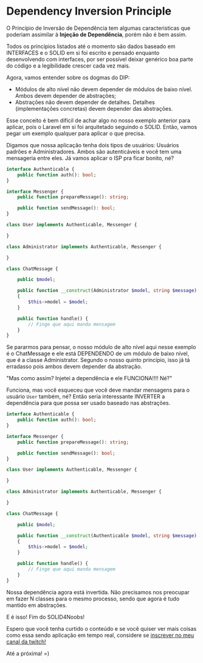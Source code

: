 # Dependency Inversion Principle

O Princípio de Inversão de Dependência tem algumas caracteristicas que poderiam assimilar à **Injeção de Dependência**, porém não é bem assim.

Todos os princípios listados até o momento são dados baseado em INTERFACES e o SOLID em si foi escrito e pensado enquanto desenvolvendo com interfaces, por ser possível deixar genérico boa parte do código e a legibilidade crescer cada vez mais.

Agora, vamos entender sobre os dogmas do DIP:

- Módulos de alto nível não devem depender de módulos de baixo nível. Ambos devem depender de abstrações;
- Abstrações não devem depender de detalhes. Detalhes (implementações concretas) devem depender das abstrações.

Esse conceito é bem difícil de achar algo no nosso exemplo anterior para aplicar, pois o Laravel em si foi arquitetado seguindo o SOLID. Então, vamos pegar um exemplo qualquer para aplicar o que precisa.

Digamos que nossa aplicação tenha dois tipos de usuários: Usuários padrões e Administradores. Ambos são autenticáveis e você tem uma mensageria entre eles. Já vamos aplicar o ISP pra ficar bonito, né?

```php
interface Authenticable {
    public function auth(): bool;
}

interface Messenger {
    public function prepareMessage(): string;

    public function sendMessage(): bool;
}

class User implements Authenticable, Messenger {

}

class Administrator implements Authenticable, Messenger {

}

class ChatMessage {

    public $model;

    public function __construct(Administrator $model, string $message)
    {
        $this->model = $model;
    }

    public function handle() {
        // Finge que aqui manda mensagem
    }
}
```

Se pararmos para pensar, o nosso módulo de alto nível aqui nesse exemplo é o ChatMessage e ele está DEPENDENDO de um módulo de baixo nível, que é a classe Administrator. Segundo o nosso quinto princípio, isso já tá erradasso pois ambos devem depender da abstração.

"Mas como assim? Injetei a dependência e ele FUNCIONA!!!! Né?"

Funciona, mas você esqueceu que você deve mandar mensagens para o usuário `User` também, né? Então seria interessante INVERTER a dependência para que possa ser usado baseado nas abstrações.

```php
interface Authenticable {
    public function auth(): bool;
}

interface Messenger {
    public function prepareMessage(): string;

    public function sendMessage(): bool;
}

class User implements Authenticable, Messenger {

}

class Administrator implements Authenticable, Messenger {

}

class ChatMessage {

    public $model;

    public function __construct(Authenticable $model, string $message)
    {
        $this->model = $model;
    }

    public function handle() {
        // Finge que aqui manda mensagem
    }
}
```

Nossa dependência agora está invertida. Não precisamos nos preocupar em fazer N classes para o mesmo processo, sendo que agora é tudo mantido em abstrações.

E é isso! Fim do SOLID4Noobs!

Espero que você tenha curtido o conteúdo e se você quiser ver mais coisas como essa sendo aplicação em tempo real, considere se [inscrever no meu canal da twitch!](https://twitch.tv/danielhe4rt)

Até a próxima! =)
